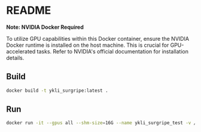 # README

**Note: NVIDIA Docker Required**

To utilize GPU capabilities within this Docker container, ensure the NVIDIA Docker runtime is installed on the host machine. This is crucial for GPU-accelerated tasks. Refer to NVIDIA's official documentation for installation details.

## Build 

```bash
docker build -t ykli_surgripe:latest .
```

## Run
```bash
docker run -it --gpus all --shm-size=16G --name ykli_surgripe_test -v /your/dataset/path/Dataset:/home/clean-pvnet/Dataset ykli_surgripe:latest
```


